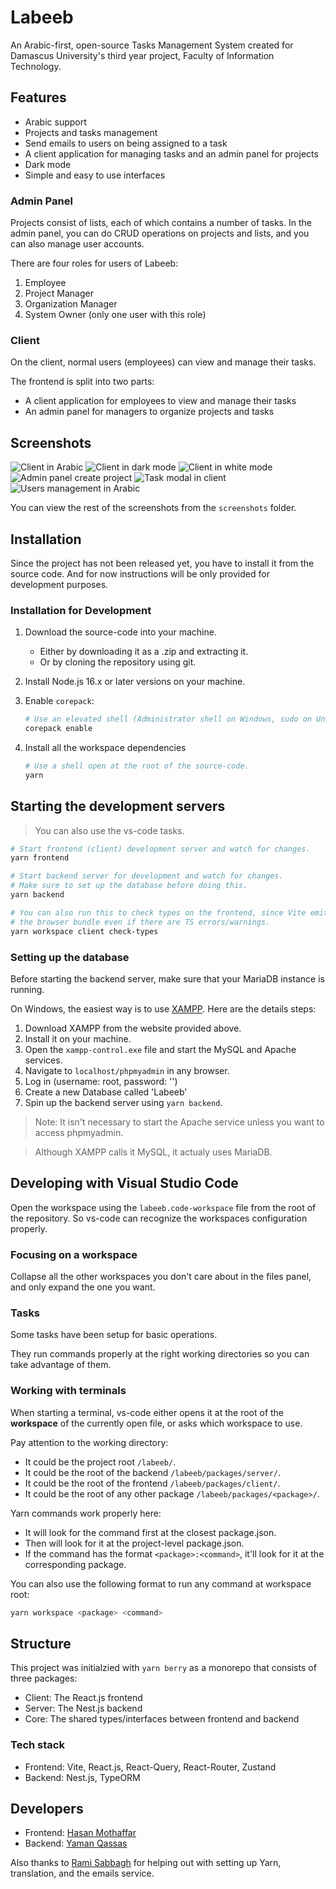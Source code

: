 # Labeeb

An Arabic-first, open-source Tasks Management System created for Damascus University's third year project, Faculty of Information Technology.

## Features

- Arabic support
- Projects and tasks management
- Send emails to users on being assigned to a task
- A client application for managing tasks and an admin panel for projects
- Dark mode
- Simple and easy to use interfaces

### Admin Panel

Projects consist of lists, each of which contains a number of tasks. In the admin panel, you can do CRUD operations on projects and lists, and you can also manage user accounts.

There are four roles for users of Labeeb:

1. Employee
2. Project Manager
3. Organization Manager
4. System Owner (only one user with this role)

### Client

On the client, normal users (employees) can view and manage their tasks.

The frontend is split into two parts:

- A client application for employees to view and manage their tasks
- An admin panel for managers to organize projects and tasks

## Screenshots

![Client in Arabic](screenshots/client_ar.png)
![Client in dark mode](screenshots/client_dark.png)
![Client in white mode](screenshots/client_white.png)
![Admin panel create project](screenshots/create_project.png)
![Task modal in client](screenshots/task_modal_ar.png)
![Users management in Arabic](screenshots/users_ar.png)

You can view the rest of the screenshots from the `screenshots` folder.

## Installation

Since the project has not been released yet, you have to install it from the source code.
And for now instructions will be only provided for development purposes.

### Installation for Development

1. Download the source-code into your machine.
   - Either by downloading it as a .zip and extracting it.
   - Or by cloning the repository using git.
2. Install Node.js 16.x or later versions on your machine.
3. Enable `corepack`:

   ```bash
   # Use an elevated shell (Administrator shell on Windows, sudo on Unix).
   corepack enable
   ```

4. Install all the workspace dependencies

   ```bash
   # Use a shell open at the root of the source-code.
   yarn
   ```

## Starting the development servers

> You can also use the vs-code tasks.

```bash
# Start frontend (client) development server and watch for changes.
yarn frontend

# Start backend server for development and watch for changes.
# Make sure to set up the database before doing this.
yarn backend

# You can also run this to check types on the frontend, since Vite emits
# the browser bundle even if there are TS errors/warnings.
yarn workspace client check-types
```

### Setting up the database

Before starting the backend server, make sure that your MariaDB instance is running.

On Windows, the easiest way is to use [XAMPP](https://www.apachefriends.org/). Here are the details steps:

1. Download XAMPP from the website provided above.
2. Install it on your machine.
3. Open the `xampp-control.exe` file and start the MySQL and Apache services.
4. Navigate to `localhost/phpmyadmin` in any browser.
5. Log in (username: root, password: '')
6. Create a new Database called 'Labeeb'
7. Spin up the backend server using `yarn backend`.

> Note: It isn't necessary to start the Apache service unless you want to access phpmyadmin.

> Although XAMPP calls it MySQL, it actualy uses MariaDB.

## Developing with Visual Studio Code

Open the workspace using the `labeeb.code-workspace` file from the root of the repository.
So vs-code can recognize the workspaces configuration properly.

### Focusing on a workspace

Collapse all the other workspaces you don't care about in the files panel,
and only expand the one you want.

### Tasks

Some tasks have been setup for basic operations.

They run commands properly at the right working directories so you can take advantage of them.

### Working with terminals

When starting a terminal, vs-code either opens it at the root of the **workspace** of the currently open file, or asks which workspace to use.

Pay attention to the working directory:

- It could be the project root `/labeeb/`.
- It could be the root of the backend `/labeeb/packages/server/`.
- It could be the root of the frontend `/labeeb/packages/client/`.
- It could be the root of any other package `/labeeb/packages/<package>/`.

Yarn commands work properly here:

- It will look for the command first at the closest package.json.
- Then will look for it at the project-level package.json.
- If the command has the format `<package>:<command>`, it'll look for it at the corresponding package.

You can also use the following format to run any command at workspace root:

```bash
yarn workspace <package> <command>
```

## Structure

This project was initialzied with `yarn berry` as a monorepo that consists of three packages:

- Client: The React.js frontend
- Server: The Nest.js backend
- Core: The shared types/interfaces between frontend and backend

### Tech stack

- Frontend: Vite, React.js, React-Query, React-Router, Zustand
- Backend: Nest.js, TypeORM

## Developers

- Frontend: [Hasan Mothaffar](https://github.com/HasanMothaffar)
- Backend: [Yaman Qassas](https://github.com/YamanQD)

Also thanks to [Rami Sabbagh](https://github.com/Rami-Sabbagh) for helping out with setting up Yarn, translation, and the emails service.
